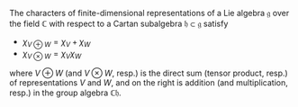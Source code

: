 The characters of finite-dimensional representations of a Lie algebra $\mathfrak{g}$ over the field $\mathbb{C}$ with respect to a Cartan subalgebra $\mathfrak{h} \subset \mathfrak{g}$ satisfy

- $\chi_{V \oplus W} = \chi_V + \chi_W$
- $\chi_{V \otimes W} = \chi_V \chi_W$

where $V \oplus W$ (and $V \otimes W$, resp.) is the direct sum (tensor product, resp.) of representations $V$ and $W$, and on the right is addition (and multiplication, resp.) in the group algebra $\mathbb{C}\mathfrak{h}$.
